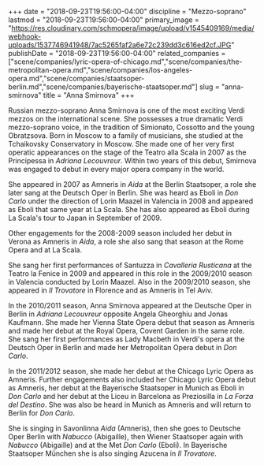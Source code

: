 +++
date = "2018-09-23T19:56:00-04:00"
discipline = "Mezzo-soprano"
lastmod = "2018-09-23T19:56:00-04:00"
primary_image = "https://res.cloudinary.com/schmopera/image/upload/v1545409169/media/webhook-uploads/1537746941948/7ac5265faf2a6e72c239dd3c616ed2cf.JPG"
publishDate = "2018-09-23T19:56:00-04:00"
related_companies = ["scene/companies/lyric-opera-of-chicago.md","scene/companies/the-metropolitan-opera.md","scene/companies/los-angeles-opera.md","scene/companies/staatsoper-berlin.md","scene/companies/bayerische-staatsoper.md"]
slug = "anna-smirnova"
title = "Anna Smirnova"
+++

Russian mezzo-soprano Anna Smirnova is one of the most exciting Verdi mezzos on the international scene. She possesses a true dramatic Verdi mezzo-soprano voice, in the tradition of Simionato, Cossotto and the young Obratzsova. Born in Moscow to a family of musicians, she studied at the Tchaikovsky Conservatory in Moscow. She made one of her very first operatic appearances on the stage of the Teatro alla Scala in 2007 as the Principessa in *Adriana Lecouvreur*. Within two years of this debut, Smirnova was engaged to debut in every major opera company in the world.

She appeared in 2007 as Amneris in *Aida* at the Berlin Staatsoper, a role she later sang at the Deutsch Oper in Berlin. She was heard as Eboli in *Don Carlo* under the direction of Lorin Maazel in Valencia in 2008 and appeared as Eboli that same year at La Scala. She has also appeared as Eboli during La Scala's tour to Japan in September of 2009.

Other engagements for the 2008-2009 season included her debut in Verona as Amneris in *Aida*, a role she also sang that season at the Rome Opera and at La Scala.

She sang her first performances of Santuzza in *Cavalleria Rusticana* at the Teatro la Fenice in 2009 and appeared in this role in the 2009/2010 season in Valencia conducted by Lorin Maazel. Also in the 2009/2010 season, she appeared in *Il Trovatore* in Florence and as Amneris in Tel Aviv.

In the 2010/2011 season, Anna Smirnova appeared at the Deutsche Oper in Berlin in *Adriana Lecouvreur* opposite Angela Gheorghiu and Jonas Kaufmann. She made her Vienna State Opera debut that season as Amneris and made her debut at the Royal Opera, Covent Garden in the same role. She sang her first performances as Lady Macbeth in Verdi's opera at the Deutsch Oper in Berlin and made her Metropolitan Opera debut in *Don Carlo*. 

In the 2011/2012 season, she made her debut at the Chicago Lyric Opera as Amneris. Further engagements also included her Chicago Lyric Opera debut as Amneris, her debut at the Bayerische Staatsoper in Munich as Eboli in *Don Carlo* and her debut at the Liceu in Barcelona as Preziosilla in *La Forza del Destino*. She was also be heard in Munich as Amneris and will return to Berlin for *Don Carlo*.

She is singing in Savonlinna *Aida* (Amneris), then she goes to Deutsche Oper Berlin with *Nabucco* (Abigaille), then Wiener Staatsoper again with *Nabucco* (Abigaille) and at the Met *Don Carlo* (Eboli). In Bayerische Staatsoper München she is also singing Azucena in *Il Trovatore*.
